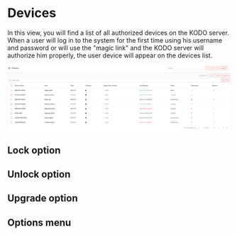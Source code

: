 # Devices

In this view, you will find a list of all authorized devices on the KODO server. When a user will log in to the system for the first time using his username and password or will use the "magic link" and the KODO server will authorize him properly, the user device will appear on the devices list.

![](../../.gitbook/assets/image%20%2847%29.png)

## Lock option

## Unlock option

## Upgrade option

## Options menu

